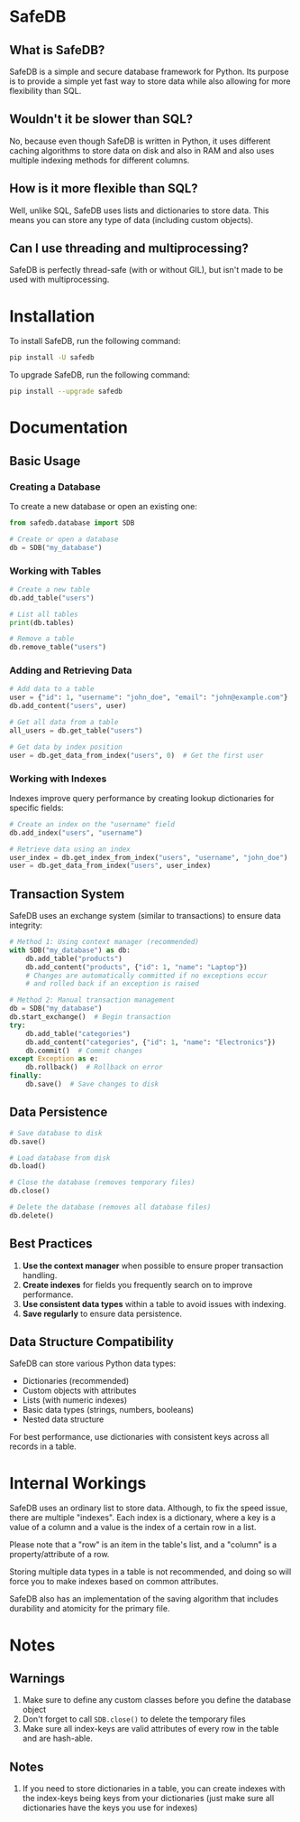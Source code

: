 # SafeDB
## What is SafeDB?
SafeDB is a simple and secure database framework for Python. Its purpose is to provide a simple yet fast way to store data while also allowing for more flexibility than SQL.
## Wouldn't it be slower than SQL?
No, because even though SafeDB is written in Python, it uses different caching algorithms to store data on disk and also in RAM and also uses multiple indexing methods for different columns.
## How is it more flexible than SQL?
Well, unlike SQL, SafeDB uses lists and dictionaries to store data. This means you can store any type of data (including custom objects).
## Can I use threading and multiprocessing?
SafeDB is perfectly thread-safe (with or without GIL), but isn't made to be used with multiprocessing.
# Installation
To install SafeDB, run the following command:
```bash
pip install -U safedb
```
To upgrade SafeDB, run the following command:
```bash
pip install --upgrade safedb
```
# Documentation

## Basic Usage

### Creating a Database
To create a new database or open an existing one:

```python
from safedb.database import SDB

# Create or open a database
db = SDB("my_database")
```

### Working with Tables

```python
# Create a new table
db.add_table("users")

# List all tables
print(db.tables)

# Remove a table
db.remove_table("users")
```

### Adding and Retrieving Data

```python
# Add data to a table
user = {"id": 1, "username": "john_doe", "email": "john@example.com"}
db.add_content("users", user)

# Get all data from a table
all_users = db.get_table("users")

# Get data by index position
user = db.get_data_from_index("users", 0)  # Get the first user
```

### Working with Indexes
Indexes improve query performance by creating lookup dictionaries for specific fields:

```python
# Create an index on the "username" field
db.add_index("users", "username")

# Retrieve data using an index
user_index = db.get_index_from_index("users", "username", "john_doe")
user = db.get_data_from_index("users", user_index)
```

## Transaction System
SafeDB uses an exchange system (similar to transactions) to ensure data integrity:

```python
# Method 1: Using context manager (recommended)
with SDB("my_database") as db:
    db.add_table("products")
    db.add_content("products", {"id": 1, "name": "Laptop"})
    # Changes are automatically committed if no exceptions occur
    # and rolled back if an exception is raised

# Method 2: Manual transaction management
db = SDB("my_database")
db.start_exchange()  # Begin transaction
try:
    db.add_table("categories")
    db.add_content("categories", {"id": 1, "name": "Electronics"})
    db.commit()  # Commit changes
except Exception as e:
    db.rollback()  # Rollback on error
finally:
    db.save()  # Save changes to disk
```

## Data Persistence

```python
# Save database to disk
db.save()

# Load database from disk
db.load()

# Close the database (removes temporary files)
db.close()

# Delete the database (removes all database files)
db.delete()
```

## Best Practices

1. **Use the context manager** when possible to ensure proper transaction handling.
2. **Create indexes** for fields you frequently search on to improve performance.
3. **Use consistent data types** within a table to avoid issues with indexing.
4. **Save regularly** to ensure data persistence.

## Data Structure Compatibility
SafeDB can store various Python data types:

- Dictionaries (recommended)
- Custom objects with attributes
- Lists (with numeric indexes)
- Basic data types (strings, numbers, booleans)
- Nested data structure

For best performance, use dictionaries with consistent keys across all records in a table.
# Internal Workings
SafeDB uses an ordinary list to store data. Although, to fix the speed issue, there are multiple "indexes". Each index is a dictionary, where a key is a value of a column and a value is the index of a certain row in a list.

Please note that a "row" is an item in the table's list, and a "column" is a property/attribute of a row.

Storing multiple data types in a table is not recommended, and doing so will force you to make indexes based on common attributes.

SafeDB also has an implementation of the saving algorithm that includes durability and atomicity for the primary file.
# Notes
## Warnings
1. Make sure to define any custom classes before you define the database object
2. Don't forget to call `SDB.close()` to delete the temporary files
3. Make sure all index-keys are valid attributes of every row in the table and are hash-able.
## Notes
1. If you need to store dictionaries in a table, you can create indexes with the index-keys being keys from your dictionaries (just make sure all dictionaries have the keys you use for indexes)
